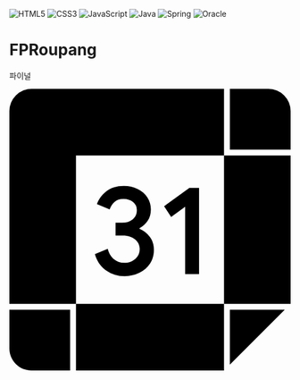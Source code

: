 ![HTML5](https://img.shields.io/badge/-HTML5-F05032?style=for-the-badge&logo=html5&logoColor=white)
![CSS3](https://img.shields.io/badge/css-1572B6?style=for-the-badge&logo=css3&logoColor=white)
![JavaScript](https://img.shields.io/badge/javascript-F7DF1E?style=for-the-badge&logo=javascript&logoColor=black)
![Java](https://img.shields.io/badge/java-007396?style=for-the-badge&logo=java&logoColor=white)
![Spring](https://img.shields.io/badge/spring-6DB33F?style=for-the-badge&logo=spring&logoColor=white)
![Oracle](https://img.shields.io/badge/oracle-F80000?style=for-the-badge&logo=oracle&logoColor=white)

# FPRoupang
파이널

<svg role="img" viewBox="0 0 24 24" xmlns="http://www.w3.org/2000/svg"><title>기간 2023.02.13
</title><path d="M18.316 5.684H24v12.632h-5.684V5.684zM5.684 24h12.632v-5.684H5.684V24zM18.316 5.684V0H1.895A1.894 1.894 0 0 0 0 1.895v16.421h5.684V5.684h12.632zm-7.207 6.25v-.065c.272-.144.5-.349.687-.617s.279-.595.279-.982c0-.379-.099-.72-.3-1.025a2.05 2.05 0 0 0-.832-.714 2.703 2.703 0 0 0-1.197-.257c-.6 0-1.094.156-1.481.467-.386.311-.65.671-.793 1.078l1.085.452c.086-.249.224-.461.413-.633.189-.172.445-.257.767-.257.33 0 .602.088.816.264a.86.86 0 0 1 .322.703c0 .33-.12.589-.36.778-.24.19-.535.284-.886.284h-.567v1.085h.633c.407 0 .748.109 1.02.327.272.218.407.499.407.843 0 .336-.129.614-.387.832s-.565.327-.924.327c-.351 0-.651-.103-.897-.311-.248-.208-.422-.502-.521-.881l-1.096.452c.178.616.505 1.082.977 1.401.472.319.984.478 1.538.477a2.84 2.84 0 0 0 1.293-.291c.382-.193.684-.458.902-.794.218-.336.327-.72.327-1.149 0-.429-.115-.797-.344-1.105a2.067 2.067 0 0 0-.881-.689zm2.093-1.931l.602.913L15 10.045v5.744h1.187V8.446h-.827l-2.158 1.557zM22.105 0h-3.289v5.184H24V1.895A1.894 1.894 0 0 0 22.105 0zm-3.289 23.5l4.684-4.684h-4.684V23.5zM0 22.105C0 23.152.848 24 1.895 24h3.289v-5.184H0v3.289z"/></svg>




